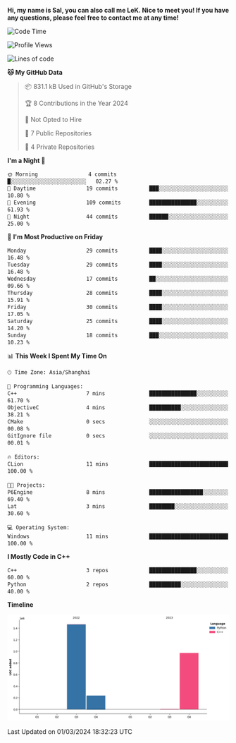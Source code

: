 **Hi, my name is Sal, you can also call me LeK. Nice to meet you! If you have any questions, please feel free to contact me at any time!**

<!--START_SECTION:waka-->
![Code Time](http://img.shields.io/badge/Code%20Time-171%20hrs%201%20min-blue)

![Profile Views](http://img.shields.io/badge/Profile%20Views-1-blue)

![Lines of code](https://img.shields.io/badge/From%20Hello%20World%20I%27ve%20Written-2.7%20million%20lines%20of%20code-blue)

**🐱 My GitHub Data** 

> 📦 831.1 kB Used in GitHub's Storage 
 > 
> 🏆 8 Contributions in the Year 2024
 > 
> 🚫 Not Opted to Hire
 > 
> 📜 7 Public Repositories 
 > 
> 🔑 4 Private Repositories 
 > 
**I'm a Night 🦉** 

```text
🌞 Morning                4 commits           █░░░░░░░░░░░░░░░░░░░░░░░░   02.27 % 
🌆 Daytime                19 commits          ███░░░░░░░░░░░░░░░░░░░░░░   10.80 % 
🌃 Evening                109 commits         ███████████████░░░░░░░░░░   61.93 % 
🌙 Night                  44 commits          ██████░░░░░░░░░░░░░░░░░░░   25.00 % 
```
📅 **I'm Most Productive on Friday** 

```text
Monday                   29 commits          ████░░░░░░░░░░░░░░░░░░░░░   16.48 % 
Tuesday                  29 commits          ████░░░░░░░░░░░░░░░░░░░░░   16.48 % 
Wednesday                17 commits          ██░░░░░░░░░░░░░░░░░░░░░░░   09.66 % 
Thursday                 28 commits          ████░░░░░░░░░░░░░░░░░░░░░   15.91 % 
Friday                   30 commits          ████░░░░░░░░░░░░░░░░░░░░░   17.05 % 
Saturday                 25 commits          ████░░░░░░░░░░░░░░░░░░░░░   14.20 % 
Sunday                   18 commits          ███░░░░░░░░░░░░░░░░░░░░░░   10.23 % 
```


📊 **This Week I Spent My Time On** 

```text
🕑︎ Time Zone: Asia/Shanghai

💬 Programming Languages: 
C++                      7 mins              ███████████████░░░░░░░░░░   61.70 % 
ObjectiveC               4 mins              ██████████░░░░░░░░░░░░░░░   38.21 % 
CMake                    0 secs              ░░░░░░░░░░░░░░░░░░░░░░░░░   00.08 % 
GitIgnore file           0 secs              ░░░░░░░░░░░░░░░░░░░░░░░░░   00.01 % 

🔥 Editors: 
CLion                    11 mins             █████████████████████████   100.00 % 

🐱‍💻 Projects: 
P6Engine                 8 mins              █████████████████░░░░░░░░   69.40 % 
Lat                      3 mins              ████████░░░░░░░░░░░░░░░░░   30.60 % 

💻 Operating System: 
Windows                  11 mins             █████████████████████████   100.00 % 
```

**I Mostly Code in C++** 

```text
C++                      3 repos             ███████████████░░░░░░░░░░   60.00 % 
Python                   2 repos             ██████████░░░░░░░░░░░░░░░   40.00 % 
```



**Timeline**

![Lines of Code chart](https://raw.githubusercontent.com/LeKZzzz/LeKZzzz/master/assets/bar_graph.png)


 Last Updated on 01/03/2024 18:32:23 UTC
<!--END_SECTION:waka-->
